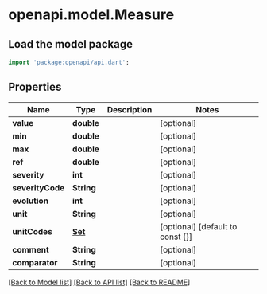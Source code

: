# openapi.model.Measure

## Load the model package
```dart
import 'package:openapi/api.dart';
```

## Properties
Name | Type | Description | Notes
------------ | ------------- | ------------- | -------------
**value** | **double** |  | [optional] 
**min** | **double** |  | [optional] 
**max** | **double** |  | [optional] 
**ref** | **double** |  | [optional] 
**severity** | **int** |  | [optional] 
**severityCode** | **String** |  | [optional] 
**evolution** | **int** |  | [optional] 
**unit** | **String** |  | [optional] 
**unitCodes** | [**Set<CodingReference>**](CodingReference.md) |  | [optional] [default to const {}]
**comment** | **String** |  | [optional] 
**comparator** | **String** |  | [optional] 

[[Back to Model list]](../README.md#documentation-for-models) [[Back to API list]](../README.md#documentation-for-api-endpoints) [[Back to README]](../README.md)


